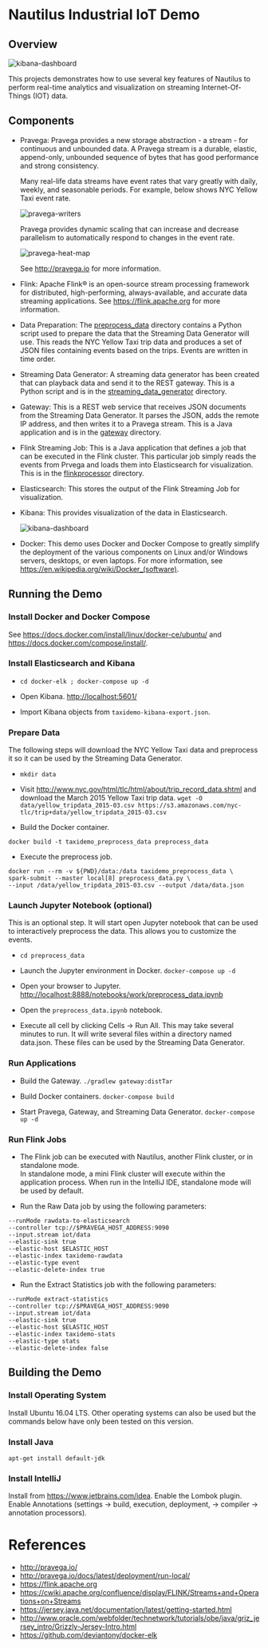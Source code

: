 
# Nautilus Industrial IoT Demo

## Overview

![kibana-dashboard](images/kibana-dashboard.png)

This projects demonstrates how to use several key features of Nautilus to perform real-time analytics
and visualization on streaming Internet-Of-Things (IOT) data.

## Components

- Pravega: Pravega provides a new storage abstraction - a stream - for continuous and unbounded data. 
  A Pravega stream is a durable, elastic, append-only, unbounded sequence of bytes that has good performance and strong consistency.

  Many real-life data streams have event rates that vary greatly with daily, weekly, and seasonable periods.
  For example, below shows NYC Yellow Taxi event rate.

  ![pravega-writers](images/pravega-writers.png)

  Pravega provides dynamic scaling that can increase and decrease parallelism to automatically respond
  to changes in the event rate.

  ![pravega-heat-map](images/pravega-heat-map.png)

  See <http://pravega.io> for more information.

- Flink: Apache Flink® is an open-source stream processing framework for distributed, high-performing, always-available, and accurate data streaming applications.
  See <https://flink.apache.org> for more information.
  
- Data Preparation: The [preprocess_data](preprocess_data) directory contains a Python script used to prepare the data that
  the Streaming Data Generator will use.
  This reads the NYC Yellow Taxi trip data and produces a set of JSON files containing events based on the trips.
  Events are written in time order.

- Streaming Data Generator: A streaming data generator has been
  created that can playback data and send it to the REST gateway.
  This is a Python script and is in the [streaming_data_generator](streaming_data_generator) directory.
  
- Gateway: This is a REST web service that receives JSON documents from the Streaming Data Generator.
  It parses the JSON, adds the remote IP address, and then writes it to a Pravega stream.
  This is a Java application and is in the [gateway](gateway) directory.

- Flink Streaming Job: This is a Java application that defines a job that can be executed in the Flink cluster.
  This particular job simply reads the events from Prvega and loads them into Elasticsearch for visualization.
  This is in the [flinkprocessor](flinkprocessor) directory. 
  
- Elasticsearch: This stores the output of the Flink Streaming Job for visualization.

- Kibana: This provides visualization of the data in Elasticsearch.

  ![kibana-dashboard](images/kibana-dashboard.png)

- Docker: This demo uses Docker and Docker Compose to greatly simplify the deployment of the various
  components on Linux and/or Windows servers, desktops, or even laptops.
  For more information, see <https://en.wikipedia.org/wiki/Docker_(software)>.

## Running the Demo

### Install Docker and Docker Compose

See <https://docs.docker.com/install/linux/docker-ce/ubuntu/>
and <https://docs.docker.com/compose/install/>.

### Install Elasticsearch and Kibana

- `cd docker-elk ; docker-compose up -d`

- Open Kibana. 
  <http://localhost:5601/>

- Import Kibana objects from `taxidemo-kibana-export.json`.

### Prepare Data

The following steps will download the NYC Yellow Taxi data and preprocess it so it can
be used by the Streaming Data Generator.

- `mkdir data`

- Visit <http://www.nyc.gov/html/tlc/html/about/trip_record_data.shtml> and download the
  March 2015 Yellow Taxi trip data.
  ```wget -O data/yellow_tripdata_2015-03.csv https://s3.amazonaws.com/nyc-tlc/trip+data/yellow_tripdata_2015-03.csv```

- Build the Docker container.
```
docker build -t taxidemo_preprocess_data preprocess_data 
```

- Execute the preprocess job.
```
docker run --rm -v ${PWD}/data:/data taxidemo_preprocess_data \
spark-submit --master local[8] preprocess_data.py \
--input /data/yellow_tripdata_2015-03.csv --output /data/data.json
```

### Launch Jupyter Notebook (optional)

This is an optional step. It will start open Jupyter notebook that can be used
to interactively preprocess the data. This allows you to customize the events. 
 
- `cd preprocess_data`

- Launch the Jupyter environment in Docker.
  ```docker-compose up -d```
  
- Open your browser to Jupyter.
  <http://localhost:8888/notebooks/work/preprocess_data.ipynb>

- Open the `preprocess_data.ipynb` notebook.

- Execute all cell by clicking Cells -> Run All.
  This may take several minutes to run.
  It will write several files within a directory named data.json.
  These files can be used by the Streaming Data Generator.

### Run Applications

- Build the Gateway.
  ```./gradlew gateway:distTar```

- Build Docker containers.
  ```docker-compose build```

- Start Pravega, Gateway, and Streaming Data Generator.
  ```docker-compose up -d```

### Run Flink Jobs

- The Flink job can be executed with Nautilus, another Flink cluster, or in standalone mode.  
  In standalone mode, a mini Flink cluster will execute within the application process.
  When run in the IntelliJ IDE, standalone mode will be used by default.

- Run the Raw Data job by using the following parameters:
```
--runMode rawdata-to-elasticsearch 
--controller tcp://$PRAVEGA_HOST_ADDRESS:9090 
--input.stream iot/data 
--elastic-sink true 
--elastic-host $ELASTIC_HOST 
--elastic-index taxidemo-rawdata 
--elastic-type event 
--elastic-delete-index true
```

- Run the Extract Statistics job with the following parameters:
```
--runMode extract-statistics
--controller tcp://$PRAVEGA_HOST_ADDRESS:9090 
--input.stream iot/data 
--elastic-sink true 
--elastic-host $ELASTIC_HOST 
--elastic-index taxidemo-stats 
--elastic-type stats 
--elastic-delete-index false
```

## Building the Demo

### Install Operating System

Install Ubuntu 16.04 LTS. Other operating systems can also be used but the commands below have only been tested
on this version.

### Install Java

```
apt-get install default-jdk
```

### Install IntelliJ

Install from <https://www.jetbrains.com/idea>.
Enable the Lombok plugin. 
Enable Annotations (settings -> build, execution, deployment, -> compiler -> annotation processors). 

# References

- <http://pravega.io/>
- <http://pravega.io/docs/latest/deployment/run-local/>
- <https://flink.apache.org>
- <https://cwiki.apache.org/confluence/display/FLINK/Streams+and+Operations+on+Streams>
- <https://jersey.java.net/documentation/latest/getting-started.html>
- <http://www.oracle.com/webfolder/technetwork/tutorials/obe/java/griz_jersey_intro/Grizzly-Jersey-Intro.html>
- <https://github.com/deviantony/docker-elk>
